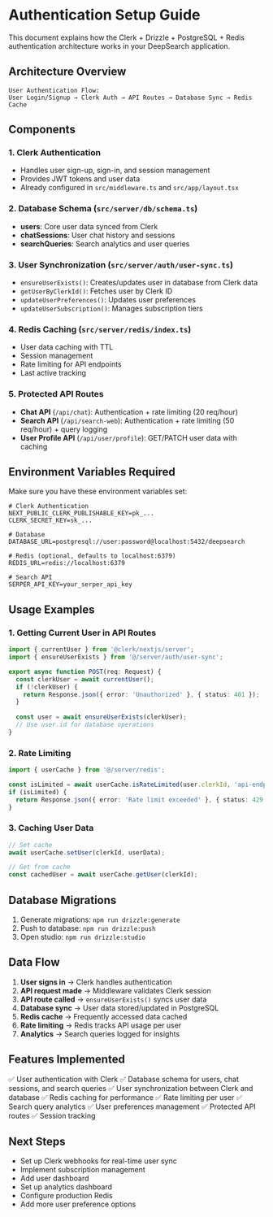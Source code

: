 # Authentication Setup Guide

This document explains how the Clerk + Drizzle + PostgreSQL + Redis authentication architecture works in your DeepSearch application.

## Architecture Overview

```
User Authentication Flow:
User Login/Signup → Clerk Auth → API Routes → Database Sync → Redis Cache
```

## Components

### 1. Clerk Authentication
- Handles user sign-up, sign-in, and session management
- Provides JWT tokens and user data
- Already configured in `src/middleware.ts` and `src/app/layout.tsx`

### 2. Database Schema (`src/server/db/schema.ts`)
- **users**: Core user data synced from Clerk
- **chatSessions**: User chat history and sessions
- **searchQueries**: Search analytics and user queries

### 3. User Synchronization (`src/server/auth/user-sync.ts`)
- `ensureUserExists()`: Creates/updates user in database from Clerk data
- `getUserByClerkId()`: Fetches user by Clerk ID
- `updateUserPreferences()`: Updates user preferences
- `updateUserSubscription()`: Manages subscription tiers

### 4. Redis Caching (`src/server/redis/index.ts`)
- User data caching with TTL
- Session management
- Rate limiting for API endpoints
- Last active tracking

### 5. Protected API Routes
- **Chat API** (`/api/chat`): Authentication + rate limiting (20 req/hour)
- **Search API** (`/api/search-web`): Authentication + rate limiting (50 req/hour) + query logging
- **User Profile API** (`/api/user/profile`): GET/PATCH user data with caching

## Environment Variables Required

Make sure you have these environment variables set:

```env
# Clerk Authentication
NEXT_PUBLIC_CLERK_PUBLISHABLE_KEY=pk_...
CLERK_SECRET_KEY=sk_...

# Database
DATABASE_URL=postgresql://user:password@localhost:5432/deepsearch

# Redis (optional, defaults to localhost:6379)
REDIS_URL=redis://localhost:6379

# Search API
SERPER_API_KEY=your_serper_api_key
```

## Usage Examples

### 1. Getting Current User in API Routes
```typescript
import { currentUser } from '@clerk/nextjs/server';
import { ensureUserExists } from '@/server/auth/user-sync';

export async function POST(req: Request) {
  const clerkUser = await currentUser();
  if (!clerkUser) {
    return Response.json({ error: 'Unauthorized' }, { status: 401 });
  }
  
  const user = await ensureUserExists(clerkUser);
  // Use user.id for database operations
}
```

### 2. Rate Limiting
```typescript
import { userCache } from '@/server/redis';

const isLimited = await userCache.isRateLimited(user.clerkId, 'api-endpoint', 100, 3600);
if (isLimited) {
  return Response.json({ error: 'Rate limit exceeded' }, { status: 429 });
}
```

### 3. Caching User Data
```typescript
// Set cache
await userCache.setUser(clerkId, userData);

// Get from cache
const cachedUser = await userCache.getUser(clerkId);
```

## Database Migrations

1. Generate migrations: `npm run drizzle:generate`
2. Push to database: `npm run drizzle:push`
3. Open studio: `npm run drizzle:studio`

## Data Flow

1. **User signs in** → Clerk handles authentication
2. **API request made** → Middleware validates Clerk session
3. **API route called** → `ensureUserExists()` syncs user data
4. **Database sync** → User data stored/updated in PostgreSQL
5. **Redis cache** → Frequently accessed data cached
6. **Rate limiting** → Redis tracks API usage per user
7. **Analytics** → Search queries logged for insights

## Features Implemented

✅ User authentication with Clerk
✅ Database schema for users, chat sessions, and search queries
✅ User synchronization between Clerk and database
✅ Redis caching for performance
✅ Rate limiting per user
✅ Search query analytics
✅ User preferences management
✅ Protected API routes
✅ Session tracking

## Next Steps

- Set up Clerk webhooks for real-time user sync
- Implement subscription management
- Add user dashboard
- Set up analytics dashboard
- Configure production Redis
- Add more user preference options
